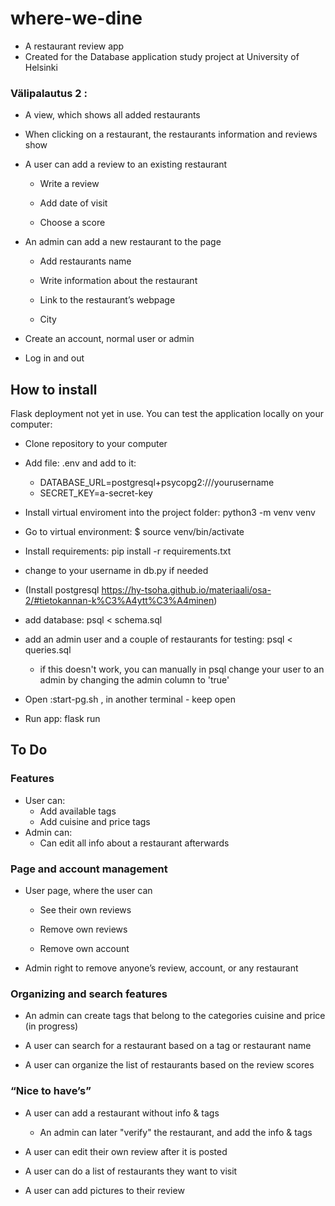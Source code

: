 # where-we-dine

- A restaurant review app
- Created for the Database application study project at University of Helsinki

### Välipalautus 2 : 

- A view, which shows all added restaurants 

- When clicking on a restaurant, the restaurants information and reviews show 

- A user can add a review to an existing restaurant 

    - Write a review 

    - Add date of visit 

    - Choose a score 

- An admin can add a new restaurant to the page 

    - Add restaurants name 

    - Write information about the restaurant 

    - Link to the restaurant’s webpage 

    - City 
 
- Create an account, normal user or admin 

- Log in and out 

 
## How to install
Flask deployment not yet in use. You can test the application locally on your computer:

- Clone repository to your computer
- Add file: .env and add to it: 
    - DATABASE_URL=postgresql+psycopg2:///yourusername  
    - SECRET_KEY=a-secret-key
- Install virtual enviroment into the project folder: python3 -m venv venv
- Go to virtual environment: $ source venv/bin/activate
- Install requirements: pip install -r requirements.txt

- change to your username in db.py if needed
- (Install postgresql https://hy-tsoha.github.io/materiaali/osa-2/#tietokannan-k%C3%A4ytt%C3%A4minen)
- add database: psql < schema.sql
- add an admin user and a couple of restaurants for testing: psql < queries.sql
    - if this doesn't work, you can manually in psql change your user to an admin by changing the admin column to 'true'
- Open :start-pg.sh , in another terminal - keep open
- Run app: flask run

## To Do

### Features
- User can:
    - Add available tags 
    - Add cuisine and price tags 
- Admin can:
    - Can edit all info about a restaurant afterwards

### Page and account management

- User page, where the user can 

    - See their own reviews 

    - Remove own reviews 

    - Remove own account 

- Admin right to remove anyone’s review, account, or any restaurant 
 

### Organizing and search features 

- An admin can create tags that belong to the categories cuisine and price (in progress)

- A user can search for a restaurant based on a tag or restaurant name

- A user can organize the list of restaurants based on the review scores 
 

### “Nice to have’s”

- A user can add a restaurant without info & tags 

    - An admin can later "verify" the restaurant, and add the info & tags 

- A user can edit their own review after it is posted 

- A user can do a list of restaurants they want to visit 

- A user can add pictures to their review

